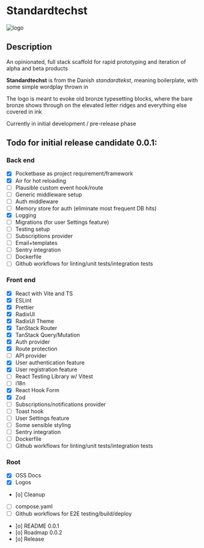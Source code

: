 # Standardtechst
![logo](https://github.com/user-attachments/assets/8c46a448-c22c-4fb0-a17e-52bbd1d46ef5)

## Description
An opinionated, full stack scaffold for rapid prototyping and iteration of alpha and beta products

**Standardtechst** is from the Danish *standardtekst*, meaning boilerplate, with some simple wordplay thrown in

The logo is meant to evoke old bronze typesetting blocks, where the bare bronze shows through on the elevated letter ridges and everything else covered in ink

Currently in initial development / pre-release phase

## Todo for initial release candidate 0.0.1:

### Back end
- [x] Pocketbase as project requirement/framework
- [x] Air for hot reloading
- [ ] Plausible custom event hook/route
- [ ] Generic middleware setup
- [ ] Auth middleware
- [ ] Memory store for auth (eliminate most frequent DB hits)
- [x] Logging
- [ ] Migrations (for user Settings feature)
- [ ] Testing setup
- [ ] Subscriptions provider
- [ ] Email+templates
- [ ] Sentry integration
- [ ] Dockerfile
- [ ] Github workflows for linting/unit tests/integration tests

### Front end
- [x] React with Vite and TS
- [x] ESLint
- [x] Prettier
- [x] RadixUI
- [x] RadixUI Theme 
- [x] TanStack Router
- [x] TanStack Query/Mutation
- [X] Auth provider
- [x] Route protection
- [ ] API provider
- [x] User authentication feature
- [x] User registration feature
- [ ] React Testing Library w/ Vitest
- [ ] i18n
- [x] React Hook Form 
- [x] Zod
- [ ] Subscriptions/notifications provider
- [ ] Toast hook
- [ ] User Settings feature
- [ ] Some sensible styling
- [ ] Sentry integration
- [ ] Dockerfile
- [ ] Github workflows for linting/unit tests/integration tests

### Root
- [x] OSS Docs
- [x] Logos
- [o] Cleanup
- [ ] compose.yaml
- [ ] Github workflows for E2E testing/build/deploy
- [o] README 0.0.1
- [o] Roadmap 0.0.2
- [o] Release